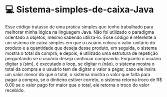 # 💻 Sistema-simples-de-caixa-Java
Esse código tratasse de uma prática simples que tenho trabalhado para melhorar minha lógica na linguagem Java. Não foi utilizado o 
paradigma orientado a objetos, mesmo sabendo utiliza-lo. Esse código é referênte a um sistema de caixa simples em que o usuário coloca o valor unitário 
do produto e a quantidade que deseja desse produto, em seguida, o sistema mostra o total da compra, e depois, é utilizado uma estrutura de repetição 
perguntando se o usuário deseja continuar comprando. Enquanto o usuário digitar s (sim), é executado o loop, se digitar n (não), o sistema mostra o total da compra e
o usuário tem de digitar o valor a pagar, caso ele insira um valor menor do que o total, o sistema mostra o valor que falta para pagar a compra, se o dinheiro estiver
correto, o sistema retorna troco de R$ 0.00 se o valor pago for maior que o total, ele retorna o troco do valor recebido.
